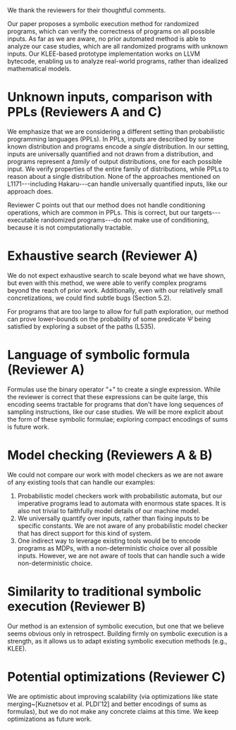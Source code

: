 We thank the reviewers for their thoughtful comments.

Our paper proposes a symbolic execution method for randomized programs, which
can verify the correctness of programs on all possible inputs. As far as we are
aware, no prior automated method is able to analyze our case studies, which are
all randomized programs with unknown inputs. Our KLEE-based prototype
implementation works on LLVM bytecode, enabling us to analyze real-world
programs, rather than idealized mathematical models. 

# Unknown inputs, comparison with PPLs (Reviewers A and C)

We emphasize that we are considering a different setting than probabilistic
programming languages (PPLs). In PPLs, inputs are described by some known
distribution and programs encode a *single* distribution. In our setting, inputs
are universally quantified and not drawn from a distribution, and programs
represent a *family* of output distributions, one for each possible input. We
verify properties of the entire family of distributions, while PPLs to reason
about a single distribution. None of the approaches mentioned on
L1171---including Hakaru---can handle universally quantified inputs, like our
approach does.

Reviewer C points out that our method does not handle conditioning operations,
which are common in PPLs. This is correct, but our targets---executable
randomized programs---do not make use of conditioning, because it is not
computationally tractable.

# Exhaustive search (Reviewer A)

We do not expect exhaustive search to scale beyond what we have shown, but even
with this method, we were able to verify complex programs beyond the reach of
prior work. Additionally, even with our relatively small concretizations, we
could find subtle bugs (Section 5.2).

For programs that are too large to allow for full path exploration, our method
can prove lower-bounds on the probability of some predicate $\Psi$ being
satisfied by exploring a subset of the paths (L535).

# Language of symbolic formula (Reviewer A)

Formulas use the binary operator "+" to create a single expression. While the
reviewer is correct that these expressions can be quite large, this encoding
seems tractable for programs that don't have long sequences of sampling
instructions, like our case studies. We will be more explicit about the form of
these symbolic formulae; exploring compact encodings of sums is future work.

# Model checking (Reviewers A & B)

We could not compare our work with model checkers as we are not aware of any
existing tools that can handle our examples:

1) Probabilistic model checkers work with probabilistic automata, but our
imperative programs lead to automata with enormous state spaces. It is also not
trivial to faithfully model details of our machine model.
2) We universally quantify over inputs, rather than fixing inputs to be specific
constants. We are not aware of any probabilistic model checker that has direct
support for this kind of system.
3) One indirect way to leverage existing tools would be to encode programs as
MDPs, with a non-deterministic choice over all possible inputs.  However, we are
not aware of tools that can handle such a wide non-deterministic choice.

# Similarity to traditional symbolic execution (Reviewer B)

Our method is an extension of symbolic execution, but one that we believe seems
obvious only in retrospect. Building firmly on symbolic execution is a strength,
as it allows us to adapt existing symbolic execution methods (e.g., KLEE).

# Potential optimizations (Reviewer C)

We are optimistic about improving scalability (via optimizations like state merging~[Kuznetsov et al. PLDI'12] and better encodings of sums as formulas), but we do not make any concrete
claims at this time. We keep optimizations as future work.
